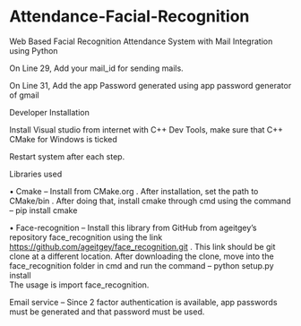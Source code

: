 # Attendance-Facial-Recognition
Web Based Facial Recognition Attendance System with Mail Integration using Python 

On Line 29, Add your mail_id for sending mails.

On Line 31, Add the app Password generated using app password generator of gmail

Developer Installation

Install Visual studio from internet with C++ Dev Tools, make sure that C++ CMake for Windows is ticked

Restart system after each step.

Libraries used

•	Cmake – Install from CMake.org . After installation, set the path to CMake/bin . After doing that, install cmake through cmd using the command – pip install cmake

•	Face-recognition – Install this library from GitHub from ageitgey’s repository face_recognition using the link https://github.com/ageitgey/face_recognition.git . This link should be git clone at a different location. After downloading the clone, move into the face_recognition folder in cmd and run the command – python setup.py install  
The usage is import face_recognition.

Email service – Since 2 factor authentication is available, app passwords must be generated and that password must be used.
